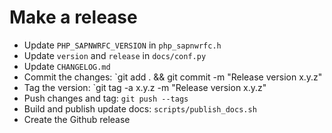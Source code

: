 # Make a release

- Update `PHP_SAPNWRFC_VERSION` in `php_sapnwrfc.h`
- Update `version` and `release` in `docs/conf.py`
- Update `CHANGELOG.md`
- Commit the changes: `git add . && git commit -m "Release version x.y.z"
- Tag the version: `git tag -a x.y.z -m "Release version x.y.z"
- Push changes and tag: `git push --tags`
- Build and publish update docs: `scripts/publish_docs.sh`
- Create the Github release
